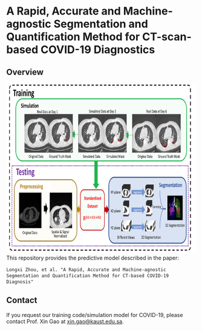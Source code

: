 # A Rapid, Accurate and Machine-agnostic Segmentation and Quantification Method for CT-scan-based COVID-19 Diagnostics
## Overview

<div align="center">
  <img src="./resources/main.png" width="800" height="450">
</div>
This repository provides the predictive model described in the paper:

```
Longxi Zhou, et al. "A Rapid, Accurate and Machine-agnostic Segmentation and Quantification Method for CT-based COVID-19 Diagnosis"
```

## Contact

If you request our training code/simulation model for COVID-19, please contact Prof. Xin Gao at xin.gao@kaust.edu.sa.